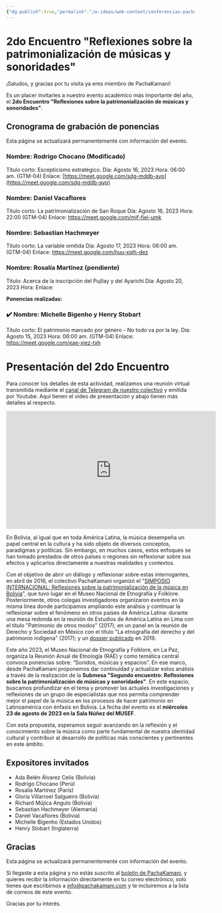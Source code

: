 ```yaml
---
{"dg-publish":true,"permalink":"/w-ideas/web-content/conferencias-pacha-kamani-en-rae-2023/"}
---
```


# 2do Encuentro "Reflexiones sobre la patrimonialización de músicas y sonoridades"

¡Saludos, y gracias por tu visita ya eres miembro de PachaKamani!

Es un placer invitarles a nuestro evento académico más importante del año, el **2do Encuentro "Reflexiones sobre la patrimonialización de músicas y sonoridades"**. 
## Cronograma de grabación de ponencias 

Esta página se actualizará permanentemente con información del evento. 

### Nombre: Rodrigo Chocano (Modificado)
Título corto: Escepticismo estratégico.
Día: Agosto 16, 2023
Hora: 06:00 am. (GTM-04)
Enlace: 
[https://meet.google.com/sdg-mddb-ayp](https://meet.google.com/sdg-mddb-ayp)

### Nombre: Daniel Vacaflores
Título corto: La patrimonialización de San Roque
Día: Agosto 16, 2023
Hora: 22:00 (GTM-04)
Enlace: 
https://meet.google.com/mjf-fiei-umk

### Nombre: Sebastian Hachmeyer
Título corto: La variable omitida
Día: Agosto 17, 2023
Hora: 06:00 am. (GTM-04)
Enlace: 
https://meet.google.com/huu-xqih-dez

### Nombre: Rosalía Martínez (pendiente)
Título: Acerca de la inscripción del Pujllay y del Ayarichi
Día: Agosto 20, 2023
Hora: 
Enlace: 

**Ponencias realizadas:**
### ✔️ Nombre: Michelle Bigenho y Henry Stobart
Título corto: El patrimonio marcado por género - No todo va por la ley.
Día: Agosto 15, 2023
Hora: 06:00 am. (GTM-04)
Enlace: 
https://meet.google.com/eae-xiez-txh

# Presentación del 2do Encuentro

Para conocer los detalles de esta actividad, realizamos una reunión virtual transmitida mediante el [canal de Telegram de nuestro colectivo](https://t.me/PachaKamani) y emitida por Youtube. Aquí tienen el video de presentación y abajo tienen más detalles al respecto.

<iframe width="560" height="315" src="https://www.youtube.com/embed/rHtjDtwQgLU" title="YouTube video player" frameborder="0" allow="accelerometer; autoplay; clipboard-write; encrypted-media; gyroscope; picture-in-picture; web-share" allowfullscreen></iframe>


En Bolivia, al igual que en toda América Latina, la música desempeña un papel central en la cultura y ha sido objeto de diversos conceptos, paradigmas y políticas. Sin embargo, en muchos casos, estos enfoques se han tomado prestados de otros países o regiones sin reflexionar sobre sus efectos y aplicarlos directamente a nuestras realidades y contextos.

Con el objetivo de abrir un diálogo y reflexionar sobre estas interrogantes, en abril de 2016, el colectivo PachaKamani organizó el "[SIMPOSIO INTERNACIONAL: Reflexiones sobre la patrimonialización de la música en Bolivia](https://pachakamani.com/blog/simposio-internacional-reflexiones-sobre-la-patrimonializacion-de-la-musica-en-bolivia/)", que tuvo lugar en el Museo Nacional de Etnografía y Folklore. Posteriormente, otros colegas investigadores organizaron eventos en la misma línea donde participamos ampliando este análisis y continuar la reflexionar sobre el fenómeno en otros países de América Latina: durante una mesa redonda en la reunión de Estudios de América Latina en Lima con el título "Patrimonio de otros modos" (2017); en un panel en la reunión de Derecho y Sociedad en México con el título "La etnografía del derecho y del patrimonio indígena" (2017); y un [dossier publicado](https://pure.royalholloway.ac.uk/en/publications/del-indigenismo-al-patrimonialismo-una-introducci%C3%B3n-al-dossier-so) en 2019.

Este año 2023, el Museo Nacional de Etnografía y Folklore, en La Paz, organiza la Reunión Anual de Etnología (RAE) y como temática central convoca ponencias sobre: “Sonidos, músicas y espacios”. En ese marco, desde PachaKamani proponemos dar continuidad y actualizar estos análisis a través de la realización de la **Submesa "Segundo encuentro: Reflexiones sobre la patrimonialización de músicas y sonoridades"**. En este espacio, buscamos profundizar en el tema y promover las actuales investigaciones y reflexiones de un grupo de especialistas que nos permita comprender mejor el papel de la música en los procesos de hacer patrimonio en Latinoamérica con énfasis en Bolivia. La fecha del evento es el **miércoles 23 de agosto de 2023 en la Sala Núñez del MUSEF**.

Con esta propuesta, esperamos seguir avanzando en la reflexión y el conocimiento sobre la música como parte fundamental de nuestra identidad cultural y contribuir al desarrollo de políticas más conscientes y pertinentes en este ámbito.

## Expositores invitados 

- Ada Belén Álvarez Celis (Bolivia)
- Rodrigo Chocano (Perú)
- Rosalía Martínez (París)
- Gloria Villarroel Salgueiro (Bolivia)
- Richard Mújica Angulo (Bolivia)
- Sebastian Hachmeyer (Alemania)
- Daniel Vacaflores (Bolivia)
- Michelle Bigenho (Estados Unidos)
- Henry Stobart (Inglaterra)
## Gracias

Esta página se actualizará permanentemente con información del evento. 

Si llegaste a esta página y no estás suscrito al [boletín de PachaKamani](https://pachakamani.com/correo/), y quieres recibir la información directamente en tu correo electrónico, solo tienes que escribirnos a info@pachakamani.com y te incluiremos a la lista de correos de este evento. 

Gracias por tu interés. 
